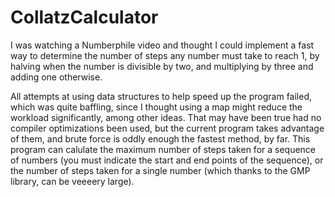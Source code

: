 # CollatzCalculator

I was watching a Numberphile video and thought I could implement a fast way to determine the number of steps any number must take to reach 1, by halving when the number is divisible by two, and multiplying by three and adding one
otherwise.

All attempts at using data structures to help speed up the program failed, which was quite baffling, since I thought using a map might reduce the workload significantly, among other ideas. That may have been true had no compiler 
optimizations been used, but the current program takes advantage of them, and brute force is oddly enough the fastest method, by far. This program can calulate the maximum number of steps taken for a sequence of numbers 
(you must indicate the start and end points of the sequence), or the number of steps taken for a single number (which thanks to the GMP library, can be veeeery large).
